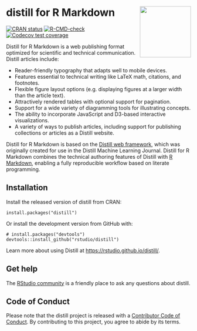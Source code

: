 
<!-- README.md is generated from README.Rmd. Please edit that file -->

# distill for R Markdown <img src="man/figures/logo.png" align="right" height="139"/>

<!-- badges: start -->

[![CRAN
status](https://www.r-pkg.org/badges/version/distill)](https://CRAN.R-project.org/package=distill)
[![R-CMD-check](https://github.com/rstudio/distill/actions/workflows/R-CMD-check.yaml/badge.svg)](https://github.com/rstudio/distill/actions/workflows/R-CMD-check.yaml)
[![Codecov test
coverage](https://codecov.io/gh/rstudio/distill/branch/main/graph/badge.svg)](https://app.codecov.io/gh/rstudio/distill?branch=main)

<!-- badges: end -->

Distill for R Markdown is a web publishing format optimized for
scientific and technical communication. Distill articles include:

-   Reader-friendly typography that adapts well to mobile devices.
-   Features essential to technical writing like LaTeX math, citations,
    and footnotes.
-   Flexible figure layout options (e.g. displaying figures at a larger
    width than the article text).
-   Attractively rendered tables with optional support for pagination.
-   Support for a wide variety of diagramming tools for illustrating
    concepts.
-   The ability to incorporate JavaScript and D3-based interactive
    visualizations.
-   A variety of ways to publish articles, including support for
    publishing collections or articles as a Distill website.

Distill for R Markdown is based on the [Distill web
framework](https://github.com/distillpub/template), which was originally
created for use in the Distill Machine Learning Journal. Distill for R
Markdown combines the technical authoring features of Distill with [R
Markdown](https://rmarkdown.rstudio.com/), enabling a fully reproducible
workflow based on literate programming.

## Installation

Install the released version of distill from CRAN:

    install.packages("distill")

Or install the development version from GitHub with:

    # install.packages("devtools")
    devtools::install_github("rstudio/distill")

Learn more about using Distill at <https://rstudio.github.io/distill/>.

## Get help

The [RStudio community](https://community.rstudio.com/tag/distill) is a
friendly place to ask any questions about distill.

## Code of Conduct

Please note that the distill project is released with a [Contributor
Code of Conduct](https://pkgs.rstudio.com/distill/CODE_OF_CONDUCT.html).
By contributing to this project, you agree to abide by its terms.
